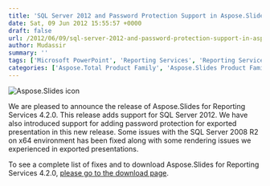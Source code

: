 ```yaml
---
title: 'SQL Server 2012 and Password Protection Support in Aspose.Slides for Reporting Services 4.2.0'
date: Sat, 09 Jun 2012 15:55:57 +0000
draft: false
url: /2012/06/09/sql-server-2012-and-password-protection-support-in-aspose.slides-for-reporting-services-4.2.0/
author: Mudassir
summary: ''
tags: ['Microsoft PowerPoint', 'Reporting Services', 'Reporting Services 2012', 'password protection', 'presentations', 'product release']
categories: ['Aspose.Total Product Family', 'Aspose.Slides Product Family']
---
```


![Aspose.Slides icon][1]

We are pleased to announce the release of Aspose.Slides for Reporting Services 4.2.0. This release adds support for SQL Server 2012. We have also introduced support for adding password protection for exported presentation in this new release. Some issues with the SQL Server 2008 R2 on x64 environment has been fixed along with some rendering issues we experienced in exported presentations.

To see a complete list of fixes and to download Aspose.Slides for Reporting Services 4.2.0, [please go to the download page][2].




[1]: http://www.aspose.com/Images/aspose.slides-logo2.jpg
[2]: http://www.aspose.com/community/files/52/ssrs-rendering-extensions/aspose.slides-for-reporting-services/default.aspx




